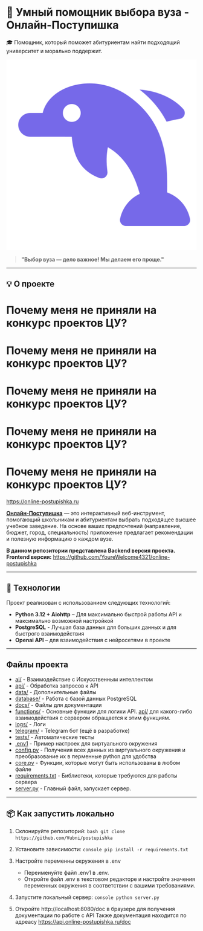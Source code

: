 # 🐬 Умный помощник выбора вуза - Онлайн-Поступишка

🎓 Помощник, который поможет абитуриентам найти подходящий университет и морально поддержит.

![Логотип](/data/dolphin.png)

> **"Выбор вуза — дело важное! Мы делаем его проще."**

---

## 💡 О проекте

# Почему меня не приняли на конкурс проектов ЦУ?
# Почему меня не приняли на конкурс проектов ЦУ?
# Почему меня не приняли на конкурс проектов ЦУ?
# Почему меня не приняли на конкурс проектов ЦУ?
# Почему меня не приняли на конкурс проектов ЦУ?

https://online-postupishka.ru

**[Онлайн-Поступишка](https://online-postupishka.ru)** — это интерактивный веб-инструмент, помогающий школьникам и абитуриентам выбрать подходящее высшее учебное заведение. На основе ваших предпочтений (направление, бюджет, город, специальность) приложение предлагает рекомендации и полезную информацию о каждом вузе.

**В данном репозитории представлена Backend версия проекта.**
**Frontend версия:** https://github.com/YoureWelcome4321/online-postupishka

---

## 🔧 Технологии

Проект реализован с использованием следующих технологий:

- **Python 3.12 + Aiohttp** – Для максимально быстрой работы API и максимально возможной настройкой
- **PostgreSQL** - Лучшая база данных для больших данных и для быстрого взаимодействия
- **Openai API** – для взаимодействия с нейросетями в проекте

---
## Файлы проекта
- [ai/](ai/) - Взаимодействие с Искусственным интеллектом
- [api/](api/) - Обработка запросов к API
- [data/](data/) - Дополнительные файлы
- [database/](database/) - Работа с базой данных PostgreSQL
- [docs/](docs/) - Файлы для документации
- [functions/](functions/) - Основные функции для логики API. [api/](api/) для какого-либо взаимодействия с сервером обращается к этим функциям.
- [logs/](logs/) - Логи
- [telegram/](telegram/) - Telegram бот (ещё в разработке)
- [tests/](tests/) - Автоматические тесты
- [.env1](.env1) - Пример настроек для виртуального окружения
- [config.py](config.py) - Получения всех данных из виртуального окружения и преобразование их в перменные python для удобства
- [core.py](core.py) - Функции, которые могут быть использованы в любом файле
- [requirements.txt](requirements.txt) - Библиотеки, которые требуются для работы сервера
- [server.py](server.py) - Главный файл, запускает сервер.
---

## 📦 Как запустить локально

1. Склонируйте репозиторий:
   `bash
   git clone https://github.com/Vubni/postupishka
   `

2. Установите зависимости:
   `console
   pip install -r requirements.txt
   `

3. Настройте переменны окружения в .env
    * Переименуйте файл .env1 в .env.
    * Откройте файл .env в текстовом редакторе и настройте значения переменных окружения в соответствии с вашими требованиями.

4. Запустите локальный сервер:
   `console
   python server.py
   `

4. Откройте http://localhost:8080/doc в браузере для получения документации по работе с API
   Также документация находится по адреасу https://api.online-postupishka.ru/doc
